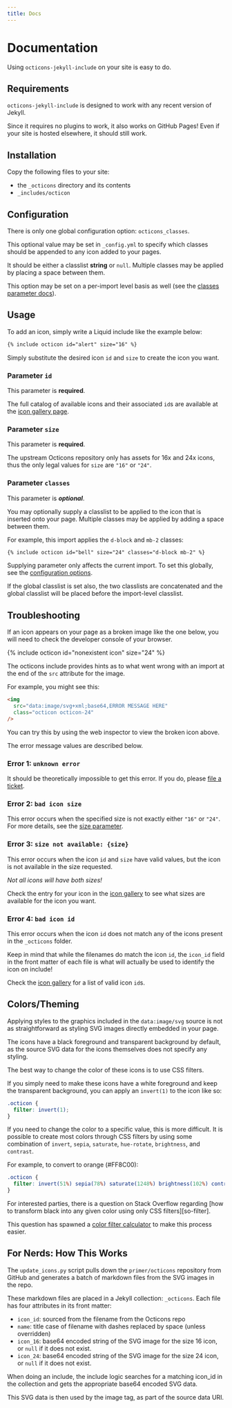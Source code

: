 ```yaml
---
title: Docs
---
```


# Documentation

Using `octicons-jekyll-include` on your site is easy to do.

## Requirements

`octicons-jekyll-include` is designed to work with any recent version of Jekyll.

Since it requires no plugins to work, it also works on GitHub Pages! Even if
your site is hosted elsewhere, it should still work.

## Installation

Copy the following files to your site:

- the `_octicons` directory and its contents
- `_includes/octicon`

## Configuration

There is only one global configuration option: `octicons_classes`.

This optional value may be set in `_config.yml` to specify which classes
should be appended to any icon added to your pages.

It should be either a classlist **string** or `null`. Multiple classes may be
applied by placing a space between them.

This option may be set on a per-import level basis as well (see the
[classes parameter docs](#classes)).

## Usage

To add an icon, simply write a Liquid include like the example below:

<!-- {% raw %} -->

```html
{% include octicon id="alert" size="16" %}
```

<!-- {% endraw %} -->

Simply substitute the desired icon `id` and `size` to create the icon you want.

### **Parameter** `id`

This parameter is **required**.

The full catalog of available icons and their associated `id`s are
available at the [icon gallery page][icon-gallery].

### **Parameter** `size`

This parameter is **required**.

The upstream Octicons repository only has assets for 16x and 24x icons, thus the
only legal values for `size` are `"16"` or `"24"`.

### **Parameter** `classes`

This parameter is **_optional_**.

You may optionally supply a classlist to be applied to the icon that is inserted
onto your page. Multiple classes may be applied by adding a space between them.

For example, this import applies the `d-block` and `mb-2` classes:

<!-- {% raw %} -->

```html
{% include octicon id="bell" size="24" classes="d-block mb-2" %}
```

<!-- {% endraw %} -->

Supplying parameter only affects the current import. To set this globally,
see the [configuration options](#configuration).

If the global classlist is set also, the two classlists are concatenated and the
global classlist will be placed before the import-level classlist.

## Troubleshooting

If an icon appears on your page as a broken image like the one below, you will
need to check the developer console of your browser.

{% include octicon id="nonexistent icon" size="24" %}

The octicons include provides hints as to what went wrong with an import
at the end of the `src` attribute for the image.

For example, you might see this:

```html
<img
  src="data:image/svg+xml;base64,ERROR MESSAGE HERE"
  class="octicon octicon-24"
/>
```

You can try this by using the web inspector to view the broken icon above.

The error message values are described below.

### Error 1: `unknown error`

It should be theoretically impossible to get this error. If you
do, please [file a ticket][new-ticket].

### Error 2: `bad icon size`

This error occurs when the specified size is not exactly either `"16"` or
`"24"`. For more details, see the [size parameter](#parameter-size).

### Error 3: `size not available: {size}`

This error occurs when the icon `id` and `size` have valid values, but the
icon is not available in the size requested.

_Not all icons will have both sizes!_

Check the entry for your icon in the [icon gallery][icon-gallery] to see what
sizes are available for the icon you want.

### Error 4: `bad icon id`

This error occurs when the icon `id` does not match any of the icons present in
the `_octicons` folder.

Keep in mind that while the filenames do match the icon `id`, the `icon_id`
field in the front matter of each file is what will actually be used to identify
the icon on include!

Check the [icon gallery][icon-gallery] for a list of valid icon `id`s.

## Colors/Theming

Applying styles to the graphics included in the `data:image/svg` source is not
as straightforward as styling SVG images directly embedded in your page.

The icons have a black foreground and transparent background by default, as the
source SVG data for the icons themselves does not specify any styling.

The best way to change the color of these icons is to use CSS filters.

If you simply need to make these icons have a white foreground and keep the
transparent background, you can apply an `invert(1)` to the icon like so:

```css
.octicon {
  filter: invert(1);
}
```

If you need to change the color to a specific value, this is more difficult. It
is possible to create most colors through CSS filters by using some combination
of `invert`, `sepia`, `saturate`, `hue-rotate`, `brightness`, and `contrast`.

For example, to convert to orange (#FF8C00):

```css
.octicon {
  filter: invert(51%) sepia(78%) saturate(1248%) brightness(102%) contrast(105%);
}
```

For interested parties, there is a question on Stack Overflow regarding
[how to transform black into any given color using only CSS filters][so-filter].

This question has spawned a [color filter calculator][filter-calc] to make this
process easier.

## For Nerds: How This Works

The `update_icons.py` script pulls down the `primer/octicons` repository from
GitHub and generates a batch of markdown files from the SVG images in the repo.

These markdown files are placed in a Jekyll collection: `_octicons`. Each file
has four attributes in its front matter:

- `icon_id`: sourced from the filename from the Octicons repo
- `name`: title case of filename with dashes replaced by space
  (unless overridden)
- `icon_16`: base64 encoded string of the SVG image for the size 16 icon, or
  `null` if it does not exist.
- `icon_24`: base64 encoded string of the SVG image for the size 24 icon, or
  `null` if it does not exist.

When doing an include, the include logic searches for a matching icon_id in the
collection and gets the appropriate base64 encoded SVG data.

This SVG data is then used by the image tag, as part of the source data URI.

[new-ticket]: https://github.com/BenJetson/octicons-jekyll-include/issues/new
[icon-gallery]: {{site.url}}{{site.baseurl}}/icons
[so-filters]: https://stackoverflow.com/q/42966641
[filter-calc]: https://codepen.io/sosuke/pen/Pjoqqp
